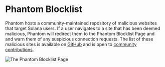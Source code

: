 # Phantom Blocklist

Phantom hosts a community-maintained repository of malicious websites that target Solana users. If a user navigates to a site that has been deemed malicious, Phantom will redirect them to the Phantom Blocklist Page and and warn them of any suspicious connection requests. The list of these malicious sites is available on [GitHub](https://github.com/phantom-labs/blocklist) and is open to [community contributions](https://github.com/phantom-labs/blocklist#contributing).

![The Phantom Blocklist Page](<../.gitbook/assets/image (1) (1).png>)
